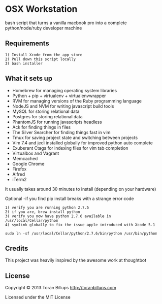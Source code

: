OSX Workstation
======

bash script that turns a vanilla macbook pro into a complete python/node/ruby developer machine

Requirements
------------

    1) Install Xcode from the app store
    2) Pull down this script locally
    3) bash installer


What it sets up
---------------

* Homebrew for managing operating system libraries
* Python + pip + virtualenv + virtualenvwrapper
* RVM for managing versions of the Ruby programming language
* NodeJS and NVM for writing javascript build tools
* MySQL for storing relational data
* Postgres for storing relational data
* PhantomJS for running javascripts headless
* Ack for finding things in files
* The Silver Searcher for finding things fast in vim
* Tmux for saving project state and switching between projects
* Vim 7.4 and jedi installed globally for improved python auto complete
* Exuberant Ctags for indexing files for vim tab completion
* Virtualbox and Vagrant
* Memcached
* Google Chrome
* Firefox
* Alfred
* iTerm2

It usually takes around 30 minutes to install (depending on your hardware)

Optional -if you find pip install breaks with a strange error code

    1) verify you are running python 2.7.5
    2) if you are, brew install python
    3) verify you now have python 2.7.6 available in /usr/local/Cellar/python
    4) symlink globally to fix the issue apple introduced with Xcode 5.1
    
    sudo ln -sf /usr/local/Cellar/python/2.7.6/bin/python /usr/bin/python

Credits
-------

This project was heavily inspired by the awesome work at thoughtbot

License
-------

Copyright © 2013 Toran Billups http://toranbillups.com

Licensed under the MIT License
